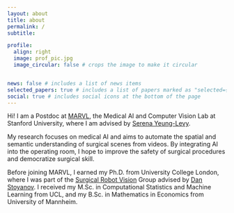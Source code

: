 ```yaml
---
layout: about
title: about
permalink: /
subtitle: 

profile:
  align: right
  image: prof_pic.jpg
  image_circular: false # crops the image to make it circular


news: false # includes a list of news items
selected_papers: true # includes a list of papers marked as "selected={true}"
social: true # includes social icons at the bottom of the page
---
```


Hi! I am a Postdoc at [MARVL](https://marvl.stanford.edu), the Medical AI and Computer Vision Lab at Stanford University, where I am advised by [Serena Yeung-Levy](https://ai.stanford.edu/~syyeung/). 

My research focuses on medical AI and aims to automate the spatial and semantic understanding of surgical scenes from videos. By integrating AI into the operating room, I hope to improve the safety of surgical procedures and democratize surgical skill.

Before joining MARVL, I earned my Ph.D. from University College London, where I was part of the [Surgical Robot Vision](https://www.ucl.ac.uk/surgical-robot-vision/) Group advised by [Dan Stoyanov](https://profiles.ucl.ac.uk/32290-danail-stoyanov). I received my M.Sc. in Computational Statistics and Machine Learning from UCL, and my B.Sc. in Mathematics in Economics from University of Mannheim.